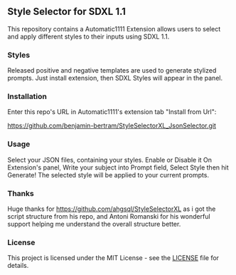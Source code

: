 ## Style Selector for SDXL 1.1

This repository contains a Automatic1111 Extension allows users to select and apply different styles to their inputs using SDXL 1.1.

### Styles

Released positive and negative templates are used to generate stylized prompts. Just install extension, then SDXL Styles will appear in the panel.

### Installation

Enter this repo's URL in Automatic1111's extension tab "Install from Url":

https://github.com/benjamin-bertram/StyleSelectorXL_JsonSelector.git

### Usage

Select your JSON files, containing your styles.
Enable or Disable it On Extension's panel, Write your subject into Prompt field,
Select Style then hit Generate!
The selected style will be applied to your current prompts.

### Thanks

Huge thanks for https://github.com/ahgsql/StyleSelectorXL as i got the script structure from his repo, and Antoni Romanski for his wonderful support helping me understand the overall structure better.

### License

This project is licensed under the MIT License - see the [LICENSE](LICENSE) file for details.
